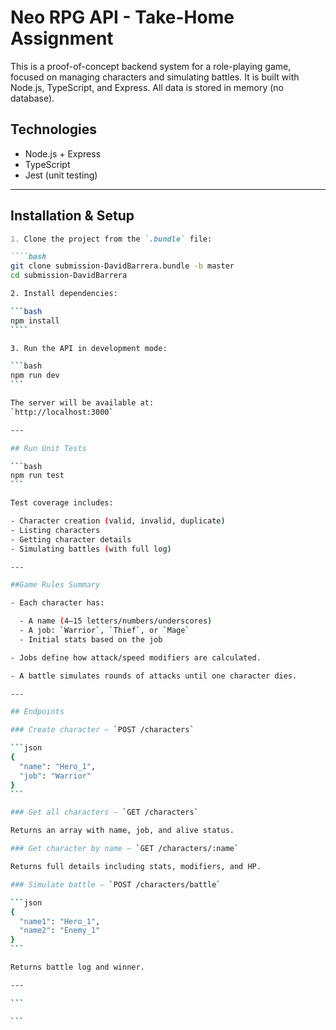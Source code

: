 # Neo RPG API - Take-Home Assignment

This is a proof-of-concept backend system for a role-playing game, focused on managing characters and simulating battles. It is built with Node.js, TypeScript, and Express. All data is stored in memory (no database).

## Technologies

- Node.js + Express
- TypeScript
- Jest (unit testing)

---

## Installation & Setup

`````markdown
1. Clone the project from the `.bundle` file:

````bash
git clone submission-DavidBarrera.bundle -b master
cd submission-DavidBarrera

2. Install dependencies:

```bash
npm install
````

3. Run the API in development mode:

```bash
npm run dev
```

The server will be available at:
`http://localhost:3000`

---

## Run Unit Tests

```bash
npm run test
```

Test coverage includes:

- Character creation (valid, invalid, duplicate)
- Listing characters
- Getting character details
- Simulating battles (with full log)

---

##Game Rules Summary

- Each character has:

  - A name (4–15 letters/numbers/underscores)
  - A job: `Warrior`, `Thief`, or `Mage`
  - Initial stats based on the job

- Jobs define how attack/speed modifiers are calculated.

- A battle simulates rounds of attacks until one character dies.

---

## Endpoints

### Create character – `POST /characters`

```json
{
  "name": "Hero_1",
  "job": "Warrior"
}
```

### Get all characters – `GET /characters`

Returns an array with name, job, and alive status.

### Get character by name – `GET /characters/:name`

Returns full details including stats, modifiers, and HP.

### Simulate battle – `POST /characters/battle`

```json
{
  "name1": "Hero_1",
  "name2": "Enemy_1"
}
```

Returns battle log and winner.

---

```

```
`````
